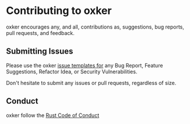 # Contributing to oxker

oxker encourages any, and all, contributions as, suggestions, bug reports, pull requests, and feedback.

## Submitting Issues

Please use the oxker [issue templates for](https://github.com/mrjackwills/oxker/issues/new/choose) any Bug Report, Feature Suggestions,
Refactor Idea, or Security Vulnerabilities.

Don't hesitate to submit any issues or pull requests, regardless of size.

## Conduct

oxker follow the [Rust Code of Conduct](https://www.rust-lang.org/policies/code-of-conduct)